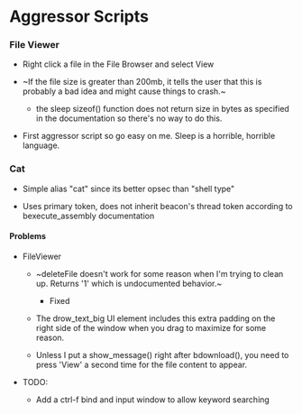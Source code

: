 # Aggressor Scripts

### File Viewer

- Right click a file in the File Browser and select View

- ~If the file size is greater than 200mb, it tells the user that this is probably a bad idea and might cause things to crash.~
	
	- the sleep sizeof() function does not return size in bytes as specified in the documentation so there's no way to do this.

- First aggressor script so go easy on me. Sleep is a horrible, horrible language.

### Cat

- Simple alias "cat" since its better opsec than "shell type"

- Uses primary token, does not inherit beacon's thread token according to bexecute_assembly documentation

#### Problems

- FileViewer

	- ~deleteFile doesn't work for some reason when I'm trying to clean up. Returns '1' which is undocumented behavior.~

		- Fixed

	- The drow_text_big UI element includes this extra padding on the right side of the window when you drag to maximize for some reason.   
    
    - Unless I put a show_message() right after bdownload(), you need to press 'View' a second time for the file content to appear. 

- TODO:

    - Add a ctrl-f bind and input window to allow keyword searching

